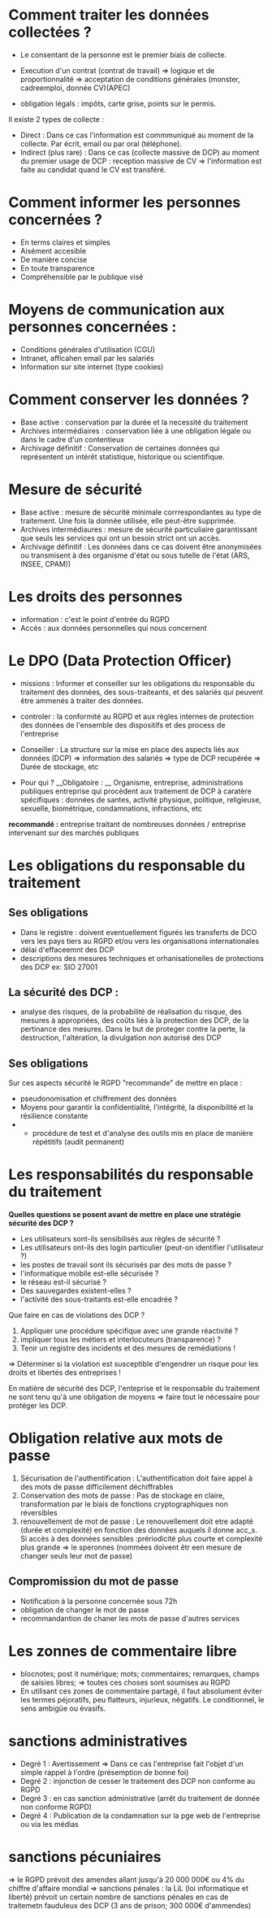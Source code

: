 # Comment traiter les données collectées ? 

- Le consentant de la personne est le premier biais de collecte.
- Execution d'un contrat (contrat de travail) 
=> logique et de proportionnalité
=> acceptation de conditions générales (monster, cadreemploi, donnée CV)(APEC)

- obligation légals : impôts, carte grise, points sur le permis.

Il existe 2 types de collecte : 
* Direct : Dans ce cas l'information est commmuniqué au moment de la collecte. Par écrit, email ou par oral (téléphone).
* Indirect (plus rare) : Dans ce cas (collecte massive de DCP) au moment du premier usage de DCP : reception massive de CV => l'information est faite au candidat quand le CV est transféré.


# Comment informer les personnes concernées ? 

- En terms claires et simples
- Aisément accesible
- De manière concise
- En toute transparence
- Compréhensible par le publique visé

# Moyens de communication aux personnes concernées : 
- Conditions générales d'utilisation (CGU)
- Intranet, afficahen email par les salariés
- Information sur site internet (type cookies) 

# Comment conserver les données ?
- Base active : conservation par la durée et la necessité du traitement
- Archives intermédiaires : conservation liée à une obligation légale ou dans le cadre d'un contentieux
- Archivage définitif : Conservation de certaines données qui représentent un intérêt statistique, historique ou scientifique. 

# Mesure de sécurité
- Base active : mesure de sécurité minimale corrrespondantes au type de traitement. Une fois la donnée utilisée, elle peut-être supprimée.
- Archives intermédiaures : mesure de sécurité particuliaire garantissant que seuls les services qui ont un besoin strict ont un accès.
- Archivage définitif : Les données dans ce cas doivent être anonymisées ou transmisent à  des organisme d'état ou sous tutelle de l'état (ARS, INSEE, CPAM))


# Les droits des personnes
- information : c'est le point d'entrée du RGPD
- Accès : aux données personnelles qui nous concernent

# Le DPO (Data Protection Officer)
* missions : Informer et conseiller sur les obligations du responsable du traitement des données, des sous-traiteants, et des salariés qui peuvent être ammenés à traiter des données.
* controler : la conformité au RGPD et aux règles internes de protection des données de l'ensemble des dispositifs et des process de l'entreprise

* Conseiller : La structure sur la mise en place des aspects liés aux données (DCP)
=> information des salariés
=> type de DCP recupérée
=> Durée de stockage, etc

* Pour qui ? 
__Obligatoire : __
Organisme, entreprise, administrations publiques
entreprise qui procèdent aux traitement de DCP à caratère spécifiques : données de santes, activité physique, politique, religieuse, sexuelle, biométrique, condamnations, infractions, etc

__recommandé :__ entreprise traitant de nombreuses données / entreprise intervenant sur des marchés publiques

# Les obligations du responsable du traitement
## Ses obligations
* Dans le registre : doivent eventuellement figurés les transferts de DCO vers les pays tiers au RGPD et/ou vers les organisations internationales
* délai d'effaceemnt des DCP
* descriptions des mesures techniques et orhanisationelles de protections des DCP ex: SIO 27001

## La sécurité des DCP : 
* analyse des risques, de la probabilité de réalisation du risque, des mesures à appropriées, des coûts liés à la protection des DCP, de la pertinance des mesures. Dans le but de proteger contre la perte, la destruction, l'altération, la divulgation non autorisé des DCP

## Ses obligations
Sur ces aspects sécurité le RGPD "recommande" de mettre en place : 
* pseudonomisation et chiffrement des données
* Moyens pour garantir la confidentialité, l'intégrité, la disponibilité et la résilience constante
* * procédure de test et d'analyse des outils mis en place de manière répétitifs (audit permanent)


# Les responsabilités du responsable du traitement

__Quelles questions se posent avant de mettre en place une stratégie sécurité des DCP ?__ 
* Les utilisateurs sont-ils sensibilisés aux règles de sécurité ?
* Les utilisateurs ont-ils des login particulier (peut-on identifier l'utilisateur ?)
* les postes de travail sont ils sécurisés par des mots de passe ?
* l'informatique mobile est-elle sécurisée ?
* le réseau est-il sécurisé ?
* Des sauvegardes existent-elles ?
* l'activité des sous-traitants est-elle encadrée ?

Que faire en cas de violations des DCP ?
1) Appliquer une procédure spécifique avec une grande réactivité ?
2) impliquer tous les métiers et interlocuteurs (transparence) ?
3) Tenir un registre des incidents et des mesures de remédiations !

=> Déterminer si la violation est susceptible d'engendrer un risque pour les droits  et libertés des entreprises !

En matière de sécurité des DCP, l'enteprise et le responsable du traitement ne sont tenu qu'à une obligation de moyens => faire tout le nécessaire pour protéger les DCP.


# Obligation relative aux mots de passe
1) Sécurisation de l'authentification : L'authentification doit faire appel à  des mots de passe difficilement déchiffrables
2) Conservation des mots de passe : Pas de stockage en claire, transformation par le biais de fonctions cryptographiques non réversibles
3) renouvellement de mot de passe : Le renouvellement doit etre adapté (durée et complexité) en fonction des données auquels il donne acc_s. Si accès à des données sensibles :prériodicité plus courte et complexité plus grande => le speronnes (nommées doivent êtr een mesure de changer seuls leur mot de passe)

## Compromission du mot de passe
* Notification à la personne concernée sous 72h
* obligation de changer le mot de passe
* recommandantion de chaner les mots de passe d'autres services

# Les zonnes de commentaire libre
* blocnotes; post it numérique; mots; commentaires; remarques, champs de saisies libres; => toutes ces choses sont soumises au RGPD
* En utilisant ces zones de commentaire partagé, il faut absolument éviter les termes péjoratifs, peu flatteurs, injurieux, négatifs. Le conditionnel, le sens ambigüe ou évasifs.


# sanctions administratives

- Degré 1 : Avertissement => Dans ce cas l'entreprise fait l'objet d'un simple rappel à l'ordre (présemption de bonne foi)
- Degré 2 : injonction de cesser le traitement des DCP non conforme au RGPD
- Degré 3 : en cas sanction administrative (arrêt du traitement de donnée non conforme RGPD)
- Degré 4 : Publication de la condamnation sur la pge web de l'entreprise ou via les médias


# sanctions pécuniaires
=> le RGPD prévoit des amendes allant jusqu'à 20 000 000€ ou 4% du chiffre d'affaire mondial
=> sanctions pénales : la LiL (loi informatique et liberté) prévoit un certain nombre de sanctions pénales en cas de traitemetn fauduleux des DCP (3 ans de prison; 300 000€ d'ammendes)






